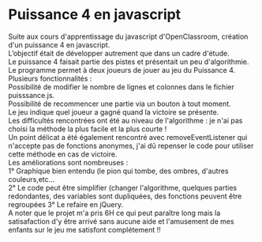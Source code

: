 # Puissance 4 en javascript
Suite aux cours d'apprentissage du javascript d'OpenClassroom, création d'un puissance 4 en javascript.    
L’objectif était de développer autrement que dans un cadre d'étude.  
Le puissance 4 faisait partie des pistes et présentait un peu d'algorithmie.   
Le programme permet à deux joueurs de jouer au jeu du Puissance 4.  
Plusieurs fonctionnalités :  
    Possibilité de modifier le nombre de lignes et colonnes dans le fichier puisssance.js.  
    Possibilité de recommencer une partie via un bouton à tout moment.  
    Le jeu indique quel joueur a gagné quand la victoire se présente.  
Les difficultés rencontrées ont été au niveau de l'algorithme : je n'ai pas choisi la méthode la plus facile et la plus courte !  
Un point délicat a été également rencontré avec removeEventListener qui n'accepte pas de fonctions anonymes, j'ai dû repenser le code pour utiliser cette méthode en cas de victoire.  
Les améliorations sont nombreuses :  
    1° Graphique bien entendu (le pion qui tombe, des ombres, d'autres couleurs,etc...  
    2° Le code peut être simplifier (changer l'algorithme, quelques parties redondantes, des variables sont dupliquées, des fonctions peuvent être regroupées
    3° Le refaire en jQuery.  
A noter que le projet m'a pris 6H ce qui peut paraître long mais la satisafaction d'y être arrivé sans aucune aide et l'amusement de mes enfants sur le jeu me satisfont complétement !!  
